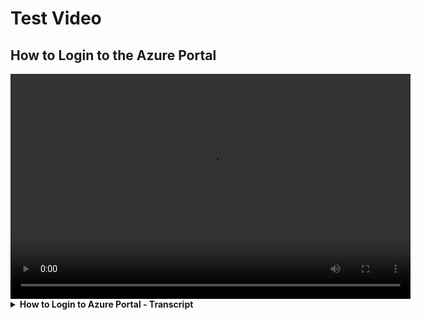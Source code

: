 # Test Video

## How to Login to the Azure Portal

<video width="640" height="360" controls>
    <source src="how-to-login-to-azure-portal-en.mp4" type="video/mp4"> 
    <track src="how-to-login-to-azure-portal-en.vtt" kind="subtitles" srclang="en" label="English">
</video>

<details class="details-reset border rounded-2">

<summary class="px-3 py-2 border-bottom">
    <span aria-label="Video Transcript" class="m-1"><strong>How to Login to Azure Portal - Transcript<strong></span>
    <span class="dropdown-caret"></span>
  </summary>

Go to portal.azure.com in your web browser. Enter your credential and password. For internal Statcan users, use your cloud account. For external users, use your external account. The first time you login you will be prompted to enter your security questions. For multifactor authentication, you can use the Microsoft Authenticator app on your cell phone.

</details>
